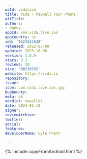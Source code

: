 ```yaml
---
wsId: vidalive
title: Vida - Paywall Your Phone
altTitle: 
authors:
- danny
appId: com.vida.live.ios
appCountry: us
idd: '1521523628'
released: 2022-03-09
updated: 2023-10-06
version: 1.0.0
stars: 3.3
reviews: 20
size: '80238592'
website: https://vida.io
repository: 
issue: 
icon: com.vida.live.ios.jpg
bugbounty: 
meta: ok
verdict: nowallet
date: 2024-01-19
signer: 
reviewArchive: 
twitter: 
social: 
features: 
developerName: Lyle Pratt

---
```


{% include copyFromAndroid.html %}